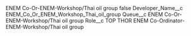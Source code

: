 <?xml version="1.0" encoding="UTF-8"?>
<CustomMetadata xmlns="http://soap.sforce.com/2006/04/metadata" xmlns:xsi="http://www.w3.org/2001/XMLSchema-instance" xmlns:xsd="http://www.w3.org/2001/XMLSchema">
    <label>ENEM Co-Or-ENEM-Workshop/Thai oil group</label>
    <protected>false</protected>
    <values>
        <field>Developer_Name__c</field>
        <value xsi:type="xsd:string">ENEM_Co_Or_ENEM_Workshop_Thai_oil_group</value>
    </values>
    <values>
        <field>Queue__c</field>
        <value xsi:type="xsd:string">ENEM Co-Or-ENEM-Workshop/Thai oil group</value>
    </values>
    <values>
        <field>Role__c</field>
        <value xsi:type="xsd:string">TOP THOR ENEM Co-Ordinator-ENEM-Workshop/Thai oil group</value>
    </values>
</CustomMetadata>
